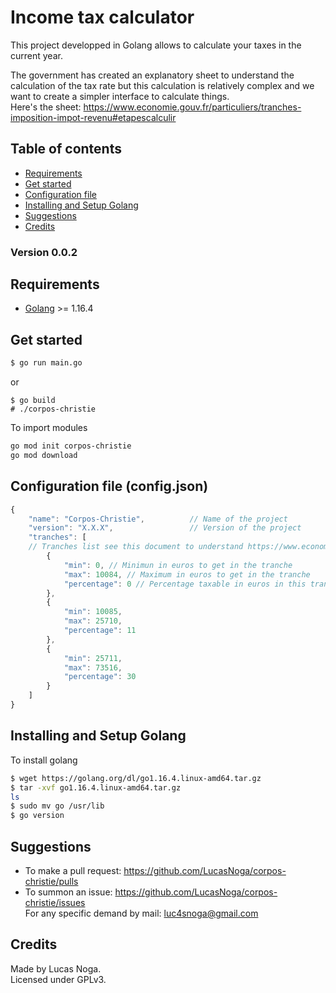 # Income tax calculator

This project developped in Golang allows to calculate your taxes in the current year.  

The government has created an explanatory sheet to understand the calculation of the tax rate but this calculation is relatively complex and we want to create a simpler interface to calculate things.  
Here's the sheet: https://www.economie.gouv.fr/particuliers/tranches-imposition-impot-revenu#etapescalculir

## Table of contents
- [Requirements](#requirements)
- [Get started](#get-started)
- [Configuration file](#configuration-file-configjson)
- [Installing and Setup Golang](#installing-and-setup-golang)
- [Suggestions](#suggestions)
- [Credits](#credits)

### Version 0.0.2

## Requirements
- [Golang](https://golang.org/dl/) >= 1.16.4

## Get started
```bash
$ go run main.go
```
or
```
$ go build
# ./corpos-christie
```

To import modules
```bash
go mod init corpos-christie
go mod download
```

## Configuration file (config.json)
```js
{
    "name": "Corpos-Christie",          // Name of the project
    "version": "X.X.X",                 // Version of the project
    "tranches": [      
    // Tranches list see this document to understand https://www.economie.gouv.fr/particuliers/tranches-imposition-impot-revenu#etapescalculir                
        {
            "min": 0, // Minimun in euros to get in the tranche
            "max": 10084, // Maximum in euros to get in the tranche
            "percentage": 0 // Percentage taxable in euros in this tranche
        },
        {
            "min": 10085,
            "max": 25710,
            "percentage": 11
        },
        {
            "min": 25711,
            "max": 73516,
            "percentage": 30
        }
    ]
}
```

## Installing and Setup Golang
To install golang
```bash
$ wget https://golang.org/dl/go1.16.4.linux-amd64.tar.gz
$ tar -xvf go1.16.4.linux-amd64.tar.gz
ls
$ sudo mv go /usr/lib
$ go version
```

## Suggestions
- To make a pull request: https://github.com/LucasNoga/corpos-christie/pulls
- To summon an issue: https://github.com/LucasNoga/corpos-christie/issues  
For any specific demand by mail: luc4snoga@gmail.com

## Credits
Made by Lucas Noga.  
Licensed under GPLv3.